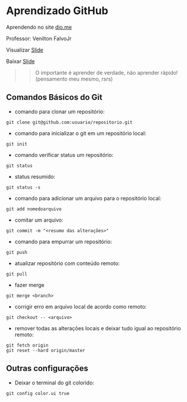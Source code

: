 # Aprendizado GitHub

Aprendendo no site [dio.me](https://dio.me)

Professor: Venilton FalvoJr

Visualizar [Slide](https://drive.google.com/file/d/1IZu0qohv1JOmxjEra1lknDiiStU68bl4/view)

Baixar [Slide](https://github.com/elizeubarbosaabreu/aulagithub/raw/09da4ee99f8783482b34eb9c405ab5b1a6b01790/Apostila.pptx)
>> O importante é aprender de verdade, não aprender rápido! (pensamento meu mesmo, rsrs)
## Comandos Básicos do Git

- comando para clonar um repositório:
~~~
git clone git@github.com:usuario/repositorio.git
~~~
- comando para inicializar o git em um repositório local:
~~~
git init
~~~
- comando verificar status um repositório:
~~~
git status
~~~
- status resumido:
~~~
git status -s
~~~
- comando para adicionar um arquivo para o repositório local:
~~~
git add nomedoarquivo
~~~
- comitar um arquivo:
~~~
git commit -m "<resumo das alterações>"
~~~
- comando para empurrar um repositório:
~~~
git push
~~~
- atualizar repositório com conteúdo remoto:
~~~
git pull
~~~
- fazer merge
~~~
git merge <branch>
~~~
- corrigir erro em arquivo local de acordo como remoto:
~~~
git checkout -- <arquivo>
~~~
- remover todas as alterações locais e deixar tudo igual ao repositório remoto:
~~~
git fetch origin
git reset --hard origin/master
~~~

## Outras configurações

- Deixar o terminal do git colorido:
~~~
git config color.ui true
~~~
